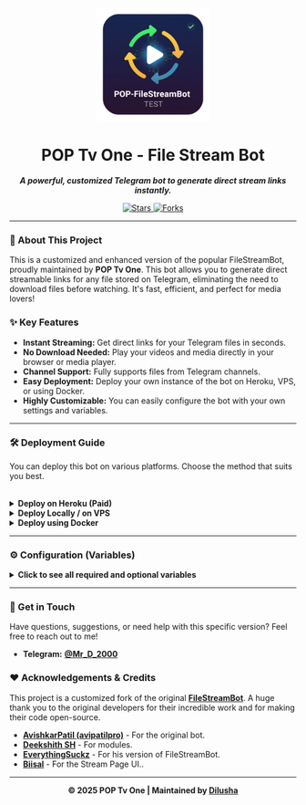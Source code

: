 <p align="center">
  <img src="https://github.com/dilusha034/POP-FileStreamBot/blob/be413ca2f6e89ea066d3939b4a432e834ccfcb9e/FileStream/POP-FileStreamBot-Logo.jpg?raw=true" alt="POP Tv Logo" width="200">
</p>

<h1 align="center">POP Tv One - File Stream Bot</h1>

<p align="center">
  <b><i>A powerful, customized Telegram bot to generate direct stream links instantly.</i></b>
</p>

<p align="center">
    <a href="https://github.com/dilusha034/FileStreamBot/stargazers">
        <img src="https://img.shields.io/github/stars/dilusha034/FileStreamBot?style=social" alt="Stars">
    </a>
    <a href="https://github.com/dilusha034/FileStreamBot/network/members">
        <img src="https://img.shields.io/github/forks/dilusha034/FileStreamBot?style=social" alt="Forks">
    </a>
</p>

---

### 🚀 About This Project

This is a customized and enhanced version of the popular FileStreamBot, proudly maintained by **POP Tv One**. This bot allows you to generate direct streamable links for any file stored on Telegram, eliminating the need to download files before watching. It's fast, efficient, and perfect for media lovers!

### ✨ Key Features

-   **Instant Streaming:** Get direct links for your Telegram files in seconds.
-   **No Download Needed:** Play your videos and media directly in your browser or media player.
-   **Channel Support:** Fully supports files from Telegram channels.
-   **Easy Deployment:** Deploy your own instance of the bot on Heroku, VPS, or using Docker.
-   **Highly Customizable:** You can easily configure the bot with your own settings and variables.

---

### 🛠️ Deployment Guide

You can deploy this bot on various platforms. Choose the method that suits you best.

<br>
<details>
  <summary><b>Deploy on Heroku (Paid)</b></summary>
  <br>
  <ul>
    <li>Fork This Repository: <a href="https://github.com/dilusha034/FileStreamBot/fork">Click Here</a></li>
    <li>Click on the Deploy button below to get started on Heroku.</li>
  </ul>
  <a href="https://heroku.com/deploy?template=https://github.com/dilusha034/FileStreamBot">
    <img src="https://www.herokucdn.com/deploy/button.svg" alt="Deploy">
  </a>
  <br>
  <em>Go to the <a href="#-configuration-variables">Configuration section</a> for more info on setting up environmental variables.</em>
</details>

<details>
  <summary><b>Deploy Locally / on VPS</b></summary>
  <br>
  <p>Follow these commands to run the bot on your local machine or a Virtual Private Server (VPS).</p>
  <pre><code># Clone your repository (NOT the original one)
git clone https://github.com/dilusha034/FileStreamBot
cd FileStreamBot

# Create a virtual environment and activate it
python3 -m venv ./venv
. ./venv/bin/activate

# Install dependencies
pip install -r requirements.txt

# Run the bot
python3 -m FileStream</code></pre>
  <p>To stop the bot, press <kbd>CTRL</kbd> + <kbd>C</kbd>.</p>
  <p>To run the bot 24/7 on a VPS, use <code>tmux</code>:</p>
  <pre><code>sudo apt install tmux -y
tmux
python3 -m FileStream</code></pre>
  <p>Now you can safely close the VPS terminal, and the bot will continue to run.</p>
</details>

<details>
  <summary><b>Deploy using Docker</b></summary>
  <br>
  <p>Clone the repository:</p>
  <pre><code>git clone https://github.com/dilusha034/FileStreamBot
cd FileStreamBot</code></pre>
  <p>Build your Docker image:</p>
  <pre><code>docker build -t pop-tv-filestream .</code></pre>
  <p>Create an <code>.env</code> file with your variables, then start the container:</p>
  <pre><code>docker run -d --restart unless-stopped --name pop-tv-bot \
-v /path/to/your/.env:/app/.env \
-p 8080:8080 \
pop-tv-filestream</code></pre>
  <p>To restart the container after changing variables, use:</p>
  <pre><code>docker restart pop-tv-bot</code></pre>
</details>

---

### ⚙️ Configuration (Variables)

<details>
  <summary><b>Click to see all required and optional variables</b></summary>
  <br>
  <p>If you're on Heroku, add these in the 'Config Vars' section. If you're hosting locally, create a file named <code>.env</code> and add them there.</p>

  <h4>📝 Mandatory Vars:</h4>
  <ul>
    <li><code>API_ID</code>: Get from my.telegram.org.</li>
    <li><code>API_HASH</code>: Get from my.telegram.org.</li>
    <li><code>OWNER_ID</code>: Your Telegram User ID.</li>
    <li><code>BOT_TOKEN</code>: Your bot's token from @BotFather.</li>
    <li><code>DATABASE_URL</code>: Your MongoDB connection URI.</li>
    <li>And other required variables as listed in the original documentation...</li>
  </ul>
  
  <h4>🪐 Optional Vars:</h4>
  <ul>
    <li><code>UPDATES_CHANNEL</code>, <code>FORCE_SUB_ID</code>, <code>START_PIC</code>, etc., can be configured for a better user experience.</li>
  </ul>
</details>

---

### 💬 Get in Touch

Have questions, suggestions, or need help with this specific version? Feel free to reach out to me!

-   **Telegram:** **[@Mr_D_2000](https://t.me/Mr_D_2000)**

### ❤️ Acknowledgements & Credits

This project is a customized fork of the original **[FileStreamBot](https://github.com/avipatilpro/FileStreamBot)**. A huge thank you to the original developers for their incredible work and for making their code open-source.

-   [**AvishkarPatil (avipatilpro)**](https://github.com/AvishkarPatil) - For the original bot.
-   [**Deekshith SH**](https://github.com/DeekshithSH) - For modules.
-   [**EverythingSuckz**](https://github.com/EverythingSuckz) - For his version of FileStreamBot.
-   [**Biisal**](https://github.com/biisal) - For the Stream Page UI..

---

<p align="center">
  <b>© 2025 POP Tv One | Maintained by <a href="https://t.me/Mr_D_2000">Dilusha</a></b>
</p>
